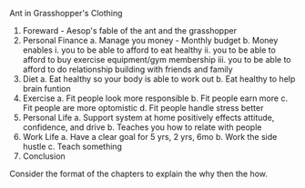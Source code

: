 Ant in Grasshopper's Clothing
1. Foreward - Aesop's fable of the ant and the grasshopper
2. Personal Finance
  a. Manage you money - Monthly budget
  b. Money enables 
    i. you to be able to afford to eat healthy
    ii. you to be able to afford to buy exercise equipment/gym membership
    iii. you to be able to afford to do relationship building with friends and family
3. Diet 
  a. Eat healthy so your body is able to work out
  b. Eat healthy to help brain funtion
4. Exercise
  a. Fit people look more responsible
  b. Fit people earn more
  c. Fit people are more optomistic 
  d. Fit people handle stress better
5. Personal Life
  a. Support system at home positively effects attitude, confidence, and drive
  b. Teaches you how to relate with people
6. Work Life
  a. Have a clear goal for 5 yrs, 2 yrs, 6mo
  b. Work the side hustle
  c. Teach something
7. Conclusion

Consider the format of the chapters to explain the why then the how.
